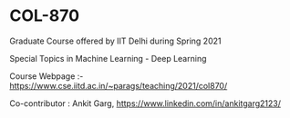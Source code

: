 # COL-870
Graduate Course offered by IIT Delhi during Spring 2021

Special Topics in Machine Learning - Deep Learning

Course Webpage :- https://www.cse.iitd.ac.in/~parags/teaching/2021/col870/

Co-contributor : Ankit Garg, https://www.linkedin.com/in/ankitgarg2123/
